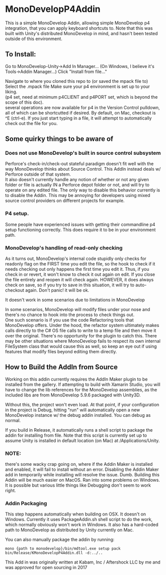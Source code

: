 # MonoDevelopP4Addin

This is a simple MonoDevelop Addin, allowing simple MonoDevelop p4 integration, that you can apply keyboard shortcuts to.
Note that this was built with Unity's distributed MonoDevelop in mind, and hasn't been tested outside of this environment.

## To Install:
Go to MonoDevelop-Unity->Add In Manager...   (On Windows, I believe it's Tools->Addin Manager...)
Click "Install from file..."

Navigate to where you cloned this repo to (or saved the mpack file to)
Select the .mpack file
Make sure your p4 environment is set up to your liking.  
(p4 set, need at minimum p4CLIENT and p4PORT set, which is beyond the scope of this doc).  
several operations are now available for p4 in the Version Control pulldown, all of which can be shortcutted if desired.  By default, on Mac, checkout is ^E  (ctrl-e).  If you just start typing in a file, it will attempt to automatically check out the file for you.

 
## Some quirky things to be aware of

### Does not use MonoDevelop's built in source control subsystem
Perforce's check-in/check-out stateful paradigm doesn't fit well with the way MonoDevelop thinks about Source Control.  This AddIn instead deals w/ Perforce outside of that system.  
It also doesn't currently handle any notion of whether or not any given folder or file is actually IN a Perforce depot folder or not, and will try to operate on any edited file.  The only way to disable this behavior currently is to disable the Addin.  This may be annoying for developers using mixed source control providers on different projects for example.

### P4 setup.
Some people have experienced issues with getting their commandline p4 setup functioning correctly.  This does require it to be in your environment path.

### MonoDevelop's handling of read-only checking
As it turns out, MonoDevelop's internal code stupidly only checks for readonly flag on the FIRST time you edit the file, so the hook to check if it needs checking out only happens the first time you edit it.  Thus, if you check in or revert, it won't know to check it out again on edit.  If you close the file entirely and reopen it will check again.  HOWEVER, it does always check on save, so if you try to save in this situation, it will try to auto-checkout again.  Don't panic!  it will be ok.

It doesn't work in some scenarios due to limitations in MonoDevelop

In some scenarios, MonoDevelop will modify files under your nose and there's no chance to hook into the process to check things out.  
One such scenario is if you use the code Refactoring tools that MonoDevelop offers.  Under the hood, the refactor system ultimately makes calls directly to the C# OS file calls to write to a temp file and then move it over the original.  There's no opportunity for the plugin to catch this.  There may be other situations where MonoDevelop fails to respect its own internal FileSystem class that would cause this as well, so keep an eye out if using features that modify files beyond editing them directly. 

## How to Build the AddIn from Source
Working on this addin currently requires the AddIn Maker plugin to be installed from the gallery.
If attempting to build with Xamarin Studio, you will have to change the lib references for the MonoDevelop assemblies, as the included libs are from MonoDevelop 5.9.6 packaged with Unity3D.

Without this, the project won't even load.
At that point, if your configuration in the project is Debug, hitting "run" will automatically open a new MonoDevelop instance w/ the debug addin installed. You can debug as normal.

If you build in Release, it automatically runs a shell script to package the addin for installing from file.  Note that this script is currently set up to assume Unity is installed in default location (on Mac) at /Applications/Unity.

### NOTE: 
there's some wacky crap going on, where if the Addin Maker is installed and enabled, it will fail to install without an error.  Disabling the Addin Maker add in temporarily while installing will resolve the issue. Dumb. 
Building this Addin will be much easier on MacOS.  Ran into some problems on Windows.  It is possible but various little things like Debugging don't seem to work right.

### Addin Packaging
This step happens automatically when building on OSX.  It doesn't on Windows.  Currently it uses PackageAddin.sh shell script to do the work, which normally obviously won't work in Windows.  It also has a hard-coded path to MonoDevelop as distributed by Unity currently on Mac.

You can also manually package the addin by running:

    mono {path to monodevelop}/bin/mdtool.exe setup pack bin/Release/KMonoDevelopP4Addin.dll -d:../..




This Add in was originally written at Kabam, Inc / Aftershock LLC by me and was approved for open sourcing in 2017
